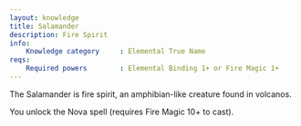 ```yaml
---
layout: knowledge
title: Salamander
description: Fire Spirit
info:
    Knowledge category     : Elemental True Name
reqs:
    Required powers        : Elemental Binding 1+ or Fire Magic 1+
---
```


The Salamander is fire spirit, an amphibian-like creature found in volcanos.

You unlock the Nova spell (requires Fire Magic 10+ to cast).

